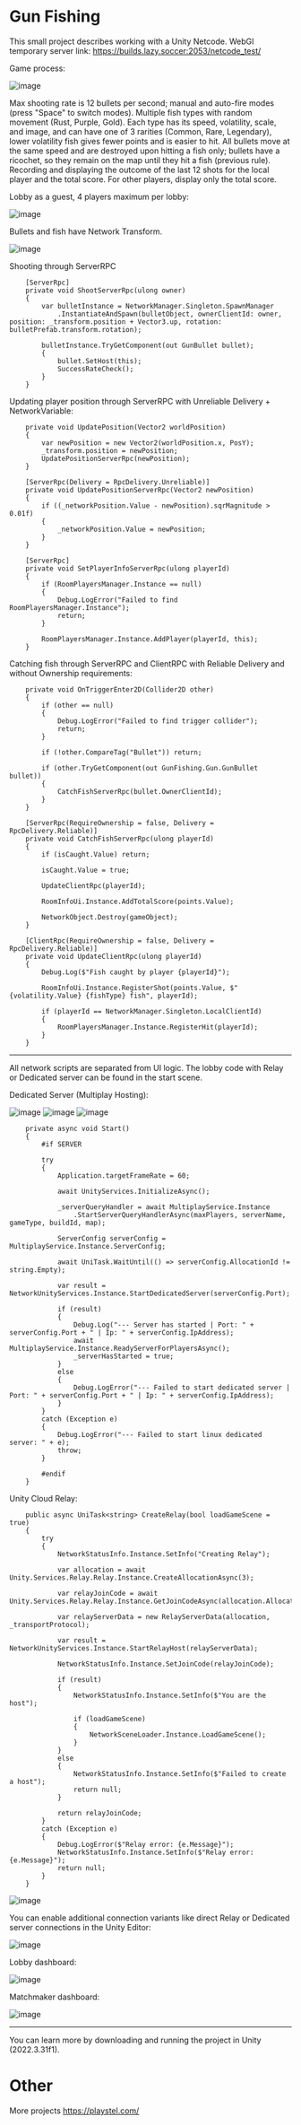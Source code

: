 # Gun Fishing

This small project describes working with a Unity Netcode.
WebGl temporary server link: https://builds.lazy.soccer:2053/netcode_test/

Game process:

![image](https://github.com/user-attachments/assets/600ad8a3-6953-4053-897f-4e065ec8be94)


Max shooting rate is 12 bullets per second; manual and auto-fire modes (press "Space" to switch modes).
Multiple fish types with random movement (Rust, Purple, Gold). Each type has its speed, volatility, scale, and image, and can have one of 3 rarities (Common, Rare, Legendary), lower volatility fish gives fewer points and is easier to hit.
All bullets move at the same speed and are destroyed upon hitting a fish only; bullets have a ricochet, so they remain on the map until they hit a fish (previous rule).
Recording and displaying the outcome of the last 12 shots for the local player and the total score. For other players, display only the total score.

Lobby as a guest, 4 players maximum per lobby:

![image](https://github.com/user-attachments/assets/b8286d22-f187-477e-a737-915b80da209e)


Bullets and fish have Network Transform.

![image](https://github.com/user-attachments/assets/36015edc-f51e-4ef6-950c-8b804b35d062)


Shooting through ServerRPC

        [ServerRpc]
        private void ShootServerRpc(ulong owner)
        {
            var bulletInstance = NetworkManager.Singleton.SpawnManager
                .InstantiateAndSpawn(bulletObject, ownerClientId: owner, position: _transform.position + Vector3.up, rotation: bulletPrefab.transform.rotation);
            
            bulletInstance.TryGetComponent(out GunBullet bullet);
            {
                bullet.SetHost(this);
                SuccessRateCheck();
            }
        }
        

Updating player position through ServerRPC with Unreliable Delivery + NetworkVariable<Vector2>:


        private void UpdatePosition(Vector2 worldPosition)
        {
            var newPosition = new Vector2(worldPosition.x, PosY);
            _transform.position = newPosition;
            UpdatePositionServerRpc(newPosition);
        }
        
        [ServerRpc(Delivery = RpcDelivery.Unreliable)]
        private void UpdatePositionServerRpc(Vector2 newPosition)
        {
            if ((_networkPosition.Value - newPosition).sqrMagnitude > 0.01f)
            {
                _networkPosition.Value = newPosition;
            }
        }
        
        [ServerRpc]
        private void SetPlayerInfoServerRpc(ulong playerId)
        {
            if (RoomPlayersManager.Instance == null)
            {
                Debug.LogError("Failed to find RoomPlayersManager.Instance");
                return;
            }
            
            RoomPlayersManager.Instance.AddPlayer(playerId, this);
        }



Catching fish through ServerRPC and ClientRPC with Reliable Delivery and without Ownership requirements:


        private void OnTriggerEnter2D(Collider2D other)
        {
            if (other == null)
            {
                Debug.LogError("Failed to find trigger collider");
                return;
            }
            
            if (!other.CompareTag("Bullet")) return;

            if (other.TryGetComponent(out GunFishing.Gun.GunBullet bullet))
            {
                CatchFishServerRpc(bullet.OwnerClientId);
            }
        }

        [ServerRpc(RequireOwnership = false, Delivery = RpcDelivery.Reliable)]
        private void CatchFishServerRpc(ulong playerId)
        {
            if (isCaught.Value) return;
            
            isCaught.Value = true;
            
            UpdateClientRpc(playerId);
            
            RoomInfoUi.Instance.AddTotalScore(points.Value);

            NetworkObject.Destroy(gameObject);
        }

        [ClientRpc(RequireOwnership = false, Delivery = RpcDelivery.Reliable)]
        private void UpdateClientRpc(ulong playerId)
        {
            Debug.Log($"Fish caught by player {playerId}");

            RoomInfoUi.Instance.RegisterShot(points.Value, $"{volatility.Value} {fishType} fish", playerId);
            
            if (playerId == NetworkManager.Singleton.LocalClientId)
            {
                RoomPlayersManager.Instance.RegisterHit(playerId);
            }
        }

---

All network scripts are separated from UI logic. The lobby code with Relay or Dedicated server can be found in the start scene.

Dedicated Server (Multiplay Hosting):

![image](https://github.com/user-attachments/assets/09a3d4ee-194d-4085-b790-50dc956c0ce5)
![image](https://github.com/user-attachments/assets/7d9a11ce-e6c7-4637-b93e-569c771419db)
![image](https://github.com/user-attachments/assets/092fbd4a-b57a-42df-8e1f-4a7e8902af54)

        private async void Start()
        {
            #if SERVER
            
            try
            {
                Application.targetFrameRate = 60;

                await UnityServices.InitializeAsync();
                    
                _serverQueryHandler = await MultiplayService.Instance
                    .StartServerQueryHandlerAsync(maxPlayers, serverName, gameType, buildId, map);

                ServerConfig serverConfig = MultiplayService.Instance.ServerConfig;
                
                await UniTask.WaitUntil(() => serverConfig.AllocationId != string.Empty);

                var result = NetworkUnityServices.Instance.StartDedicatedServer(serverConfig.Port);

                if (result)
                {
                    Debug.Log("--- Server has started | Port: " + serverConfig.Port + " | Ip: " + serverConfig.IpAddress);
                    await MultiplayService.Instance.ReadyServerForPlayersAsync();
                    _serverHasStarted = true;
                }
                else
                {
                    Debug.LogError("--- Failed to start dedicated server | Port: " + serverConfig.Port + " | Ip: " + serverConfig.IpAddress);
                }
            }
            catch (Exception e)
            {
                Debug.LogError("--- Failed to start linux dedicated server: " + e);
                throw;
            }
            
            #endif
        }


Unity Cloud Relay:

        
        public async UniTask<string> CreateRelay(bool loadGameScene = true)
        {
            try
            {
                NetworkStatusInfo.Instance.SetInfo("Creating Relay");
                
                var allocation = await Unity.Services.Relay.Relay.Instance.CreateAllocationAsync(3);
            
                var relayJoinCode = await Unity.Services.Relay.Relay.Instance.GetJoinCodeAsync(allocation.AllocationId);

                var relayServerData = new RelayServerData(allocation, _transportProtocol);

                var result = NetworkUnityServices.Instance.StartRelayHost(relayServerData);
            
                NetworkStatusInfo.Instance.SetJoinCode(relayJoinCode);
                
                if (result)
                {
                    NetworkStatusInfo.Instance.SetInfo($"You are the host");
                    
                    if (loadGameScene)
                    {
                        NetworkSceneLoader.Instance.LoadGameScene();
                    }
                }
                else
                {
                    NetworkStatusInfo.Instance.SetInfo($"Failed to create a host");
                    return null;
                }

                return relayJoinCode;
            }
            catch (Exception e)
            {
                Debug.LogError($"Relay error: {e.Message}");
                NetworkStatusInfo.Instance.SetInfo($"Relay error: {e.Message}");
                return null;
            }
        }
        
        
![image](https://github.com/user-attachments/assets/156db46c-31aa-4183-ae77-f146b5011a0b)


You can enable additional connection variants like direct Relay or Dedicated server connections in the Unity Editor:

![image](https://github.com/user-attachments/assets/ef6bf5c7-043e-46ed-8c67-d469632606a1)


Lobby dashboard:

![image](https://github.com/user-attachments/assets/a3d55fa1-42c1-4b9f-adf7-05d4769b054b)


Matchmaker dashboard:

![image](https://github.com/user-attachments/assets/2a57cd93-70de-4df9-b6cd-233b6888e0e6)

---

You can learn more by downloading and running the project in Unity (2022.3.31f1). 

# Other

More projects https://playstel.com/

